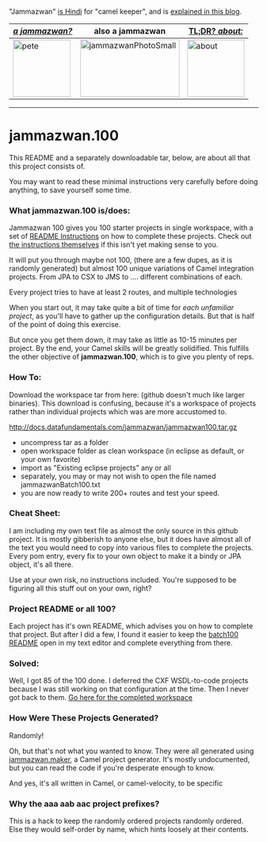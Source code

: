 "Jammazwan" [is Hindi](href="https://books.google.com/books?id=_kWROaer5UsC&amp;pg=PA1138&amp;lpg=PA1138&amp;dq=jammazwan+camel+keeper+hindi&amp;source=bl&amp;ots=7FaF5BXK_F&amp;sig=Cg-U5ORP3dHrFycaCFvo34GdpZ0&amp;hl=en&amp;sa=X&amp;ved=0ahUKEwj8v4OV3YbNAhVjpIMKHSYUB_oQ6AEIHDAA#v=onepage&amp;q=jammazwan%20camel%20keeper%20hindi&amp;f=false) for "camel keeper", and is [explained in this blog](https://betterologist.net/2016/05/jammazwan-projects-for-learning-apache-camel/).

|[**_a jammazwan?_**](https://betterologist.net/2016/06/jammazwan-for-hire/)|also a jammazwan|[TL;DR? _about:_](https://youtu.be/vea51DzmXyA)|
| --- | --- | --- |
|<img class="style-svg" src="https://betterologist.net/wp-content/uploads/2016/05/pete-300x297.jpg" alt="pete" width="116" height="115" />|<img class="style-svg" src="https://betterologist.net/wp-content/uploads/2016/05/jammazwanPhotoSmall.png" alt="jammazwanPhotoSmall" width="200" height="116" />|[<img class="style-svg" src="https://betterologist.net/wp-content/uploads/2016/05/jamzVid1.png" alt="about" width="115" height="115" />](https://youtu.be/vea51DzmXyA)|
---

# jammazwan.100

This README and a separately downloadable tar, below, are about all that this project consists of. 

You may want to read these minimal instructions very carefully before doing anything, to save yourself some time.

### What jammazwan.100 is/does:

Jammazwan 100 gives you 100 starter projects in single workspace, with a set of [README Instructions](https://github.com/jammazwan/jammazwan.100/blob/master/jammazwanBatch100.txt) on how to complete these projects. Check out [the instructions themselves](https://github.com/jammazwan/jammazwan.100/blob/master/jammazwanBatch100.txt) if this isn't yet making sense to you.

It will put you through maybe not 100, (there are a few dupes, as it is randomly generated) but almost 100 unique variations of Camel integration projects. From JPA to CSX to JMS to .... different combinations of each.

Every project tries to have at least 2 routes, and multiple technologies

When you start out, it may take quite a bit of time for _each unfamiliar project_, as you'll have to gather up the configuration details. But that is half of the point of doing this exercise. 

But once you get them down, it may take as little as 10-15 minutes per project. By the end, your Camel skills will be greatly solidified. This fulfills the other objective of **jammazwan.100**, which is to give you plenty of reps.

### How To:

Download the workspace tar from here: (github doesn't much like larger binaries). This download is confusing, because it's a workspace of projects rather than individual projects which was are more accustomed to.

http://docs.datafundamentals.com/jammazwan/jammazwan100.tar.gz

 * uncompress tar as a folder
 * open workspace folder as clean workspace (in eclipse as default, or your own favorite)
 * import as "Existing eclipse projects" any or all 
 * separately, you may or may not wish to open the file named jammazwanBatch100.txt 
 * you are now ready to write 200+ routes and test your speed.
 
### Cheat Sheet:

I am including my own text file as almost the only source in this github project. It is mostly gibberish to anyone else, but it does have almost all of the text you would need to copy into various files to complete the projects. Every pom entry, every fix to your own object to make it a bindy or JPA object, it's all there. 


Use at your own risk, no instructions included. You're supposed to be figuring all this stuff out on your own, right?

### Project README or all 100?

Each project has it's own README, which advises you on how to complete that project. But after I did a few, I found it easier to keep the [batch100 README](https://github.com/jammazwan/jammazwan.100/blob/master/jammazwanBatch100.txt) open in my text editor and complete everything from there.

### Solved:

Well, I got 85 of the 100 done. I deferred the CXF WSDL-to-code projects because I was still working on that configuration at the time. Then I never got back to them. [Go here for the completed workspace](https://github.com/jammazwan/jammazwan.100.done)

### How Were These Projects Generated?

Randomly!

Oh, but that's not what you wanted to know. They were all generated using [jammazwan.maker](https://github.com/jammazwan/jammazwan.maker), a Camel project generator. It's mostly undocumented, but you can read the code if you're desperate enough to know. 

And yes, it's all written in Camel, or camel-velocity, to be specific

### Why the aaa aab aac project prefixes? 

This is a hack to keep the randomly ordered projects randomly ordered. Else they would self-order by name, which hints loosely at their contents.

